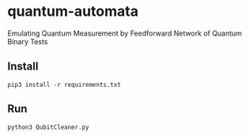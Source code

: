 # quantum-automata
Emulating Quantum Measurement by Feedforward Network of Quantum Binary Tests 

## Install
`pip3 install -r requirements.txt`

## Run
`python3 QubitCleaner.py`
